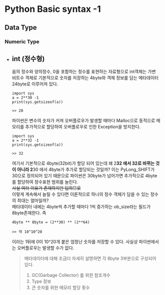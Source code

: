 # Python Basic syntax -1
## Data Type
### Numeric Type
- int (정수형)
    ---
    음의 정수와 양의정수, 0을 포함하는 정수를 표현하는 자료형으로 int객체는 가변 비트수 객체로 기본적으로 숫자를 저장하는 4byte와 객체 정보를 담는 메타데이터 24byte로 이루어져 있다.
    ```
    import sys
    a = 2**30 -1
    print(sys.getsizeof(a))

    >> 28
    ```
    파이썬은 변수의 숫자가 커져 오버플로우가 발생할 때마다 Malloc으로 동적으로 메모리를 추가적으로 할당하여 오버플로우로 인한 Exception을 방지한다.
    ```
    import sys
    a = 2**32 -1
    print(sys.getsizeof(a))

    >> 32
    ```
    여기서 기본적으로 4byte(32bit)가 할당 되어 있는데 왜 2**32 에서 32로 바뀌는 것이 아니라 2**30 에서 4byte가 추가로 할당되는 것일까?
    이는 PyLong_SHIFT가 30으로 정의되어 있기 때문으로 파이썬은 30byte가 넘어가면 추가적으로 4byte를 할당하여 정수표현 범위를 늘린다. \
    ~~사실 여러 이유가 존재하지만 딥하므로~~ \
    이렇게 계속해서 늘릴 수 있다면 이론적으로 하나의 정수 객체가 담을 수 있는 정수의 최대는 얼마일까? \
    메타데이터 내에는 4byte씩 추가할 때마다 1씩 증가하는 ob_size라는 필드가 8byte존재한다. 즉 
    ```
    4byte ** 8byte = (2**30) ** (2**64)

    >> 약 10^10^20
    ```
    이라는 1뒤에 0이 10^20개 붙은 엄청난 숫자를 저장할 수 있다. 사실상 파이썬에서는 오버플로우는 발생할 수가 없다.

    > 메타데이터에 대해 조금더 자세히 설명하면 각 8byte 3부분으로 구성되어 있다.
    > 1. GC(Garbage Collector) 를 위한 참조개수
    > 2. Type 정보
    > 3. 큰 숫자를 위한 메모리 할당 횟수